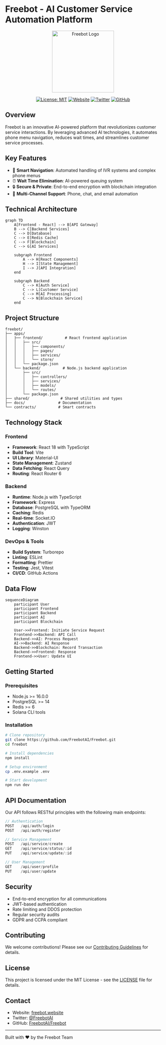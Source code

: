 # Freebot - AI Customer Service Automation Platform

<div align="center">
  <img src="assets/images/freebot-logo.png" alt="Freebot Logo" width="200" />

  [![License: MIT](https://img.shields.io/badge/License-MIT-blue.svg)](https://opensource.org/licenses/MIT)
  [![Website](https://img.shields.io/badge/Website-freebot.website-blue)](https://www.freebot.website)
  [![Twitter](https://img.shields.io/badge/Twitter-Freebot-blue)](https://www.freebot.website)
  [![GitHub](https://img.shields.io/badge/GitHub-FreebotAI-blue)](https://github.com/FreebotAI/Freebot)
</div>

## Overview

Freebot is an innovative AI-powered platform that revolutionizes customer service interactions. By leveraging advanced AI technologies, it automates phone menu navigation, reduces wait times, and streamlines customer service processes.

## Key Features

- 🤖 **Smart Navigation**: Automated handling of IVR systems and complex phone menus
- ⏰ **Wait Time Elimination**: AI-powered queuing system
- 🔒 **Secure & Private**: End-to-end encryption with blockchain integration
- 💬 **Multi-Channel Support**: Phone, chat, and email automation

## Technical Architecture

```mermaid
graph TD
    A[Frontend - React] --> B[API Gateway]
    B --> C[Backend Services]
    C --> D[Database]
    C --> E[Redis Cache]
    C --> F[Blockchain]
    C --> G[AI Services]
    
    subgraph Frontend
        A --> H[React Components]
        H --> I[State Management]
        I --> J[API Integration]
    end
    
    subgraph Backend
        C --> K[Auth Service]
        C --> L[Customer Service]
        C --> M[AI Processing]
        C --> N[Blockchain Service]
    end
```

## Project Structure

```
freebot/
├── apps/
│   ├── frontend/          # React frontend application
│   │   ├── src/
│   │   │   ├── components/
│   │   │   ├── pages/
│   │   │   ├── services/
│   │   │   └── store/
│   │   └── package.json
│   └── backend/          # Node.js backend application
│       ├── src/
│       │   ├── controllers/
│       │   ├── services/
│       │   ├── models/
│       │   └── routes/
│       └── package.json
├── shared/              # Shared utilities and types
├── docs/               # Documentation
└── contracts/          # Smart contracts
```

## Technology Stack

### Frontend
- **Framework**: React 18 with TypeScript
- **Build Tool**: Vite
- **UI Library**: Material-UI
- **State Management**: Zustand
- **Data Fetching**: React Query
- **Routing**: React Router 6

### Backend
- **Runtime**: Node.js with TypeScript
- **Framework**: Express
- **Database**: PostgreSQL with TypeORM
- **Caching**: Redis
- **Real-time**: Socket.IO
- **Authentication**: JWT
- **Logging**: Winston

### DevOps & Tools
- **Build System**: Turborepo
- **Linting**: ESLint
- **Formatting**: Prettier
- **Testing**: Jest, Vitest
- **CI/CD**: GitHub Actions

## Data Flow

```mermaid
sequenceDiagram
    participant User
    participant Frontend
    participant Backend
    participant AI
    participant Blockchain

    User->>Frontend: Initiate Service Request
    Frontend->>Backend: API Call
    Backend->>AI: Process Request
    AI->>Backend: AI Response
    Backend->>Blockchain: Record Transaction
    Backend->>Frontend: Response
    Frontend->>User: Update UI
```

## Getting Started

### Prerequisites
- Node.js >= 16.0.0
- PostgreSQL >= 14
- Redis >= 6
- Solana CLI tools

### Installation

```bash
# Clone repository
git clone https://github.com/FreebotAI/Freebot.git
cd freebot

# Install dependencies
npm install

# Setup environment
cp .env.example .env

# Start development
npm run dev
```

## API Documentation

Our API follows RESTful principles with the following main endpoints:

```typescript
// Authentication
POST   /api/auth/login
POST   /api/auth/register

// Service Management
POST   /api/service/create
GET    /api/service/status/:id
PUT    /api/service/update/:id

// User Management
GET    /api/user/profile
PUT    /api/user/update
```

## Security

- End-to-end encryption for all communications
- JWT-based authentication
- Rate limiting and DDOS protection
- Regular security audits
- GDPR and CCPA compliant

## Contributing

We welcome contributions! Please see our [Contributing Guidelines](CONTRIBUTING.md) for details.

## License

This project is licensed under the MIT License - see the [LICENSE](LICENSE) file for details.

## Contact

- Website: [freebot.website](https://www.freebot.website)
- Twitter: [@FreebotAI](https://www.freebot.website)
- GitHub: [FreebotAI/Freebot](https://github.com/FreebotAI/Freebot)

---

Built with ❤️ by the Freebot Team 